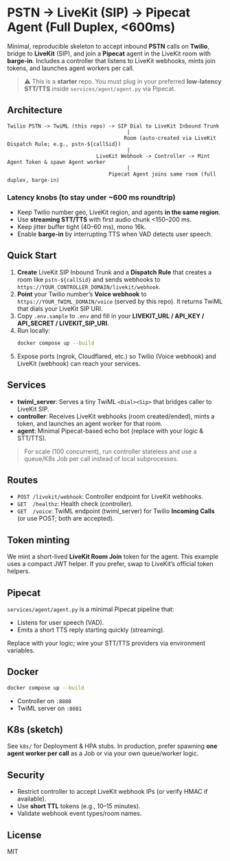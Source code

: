 # PSTN → LiveKit (SIP) → Pipecat Agent (Full Duplex, <600ms)

Minimal, reproducible skeleton to accept inbound **PSTN** calls on **Twilio**, bridge to **LiveKit** (SIP), and join a **Pipecat** agent in the LiveKit room with **barge-in**. Includes a controller that listens to LiveKit webhooks, mints join tokens, and launches agent workers per call.

> ⚠️ This is a **starter** repo. You must plug in your preferred **low-latency STT/TTS** inside `services/agent/agent.py` via Pipecat.


## Architecture

```
Twilio PSTN -> TwiML (this repo) -> SIP Dial to LiveKit Inbound Trunk
                                       |
                                      Room (auto-created via LiveKit Dispatch Rule; e.g., pstn-${callSid})
                                       |
                             LiveKit Webhook -> Controller -> Mint Agent Token & spawn Agent worker
                                       |
                                 Pipecat Agent joins same room (full duplex, barge-in)
```

### Latency knobs (to stay under ~600 ms roundtrip)
- Keep Twilio number geo, LiveKit region, and agents **in the same region**.
- Use **streaming STT/TTS** with first audio chunk <150–200 ms.
- Keep jitter buffer tight (40–60 ms), mono 16k.
- Enable **barge-in** by interrupting TTS when VAD detects user speech.


## Quick Start

1. **Create** LiveKit SIP Inbound Trunk and a **Dispatch Rule** that creates a room like `pstn-${callSid}` and sends webhooks to `https://YOUR_CONTROLLER_DOMAIN/livekit/webhook`.
2. **Point** your Twilio number’s **Voice webhook** to `https://YOUR_TWIML_DOMAIN/voice` (served by this repo). It returns TwiML that dials your LiveKit SIP URI.
3. Copy `.env.sample` to `.env` and fill in your **LIVEKIT_URL / API_KEY / API_SECRET / LIVEKIT_SIP_URI**.
4. Run locally:
   ```bash
   docker compose up --build
   ```
5. Expose ports (ngrok, Cloudflared, etc.) so Twilio (Voice webhook) and LiveKit (webhook) can reach your services.


## Services

- **twiml_server**: Serves a tiny TwiML `<Dial><Sip>` that bridges caller to LiveKit SIP.
- **controller**: Receives LiveKit webhooks (room created/ended), mints a token, and launches an agent worker for that room.
- **agent**: Minimal Pipecat-based echo bot (replace with your logic & STT/TTS).

> For scale (100 concurrent), run controller stateless and use a queue/K8s Job per call instead of local subprocesses.


## Routes

- `POST /livekit/webhook`: Controller endpoint for LiveKit webhooks.
- `GET  /healthz`: Health check (controller).
- `GET  /voice`: TwiML endpoint (twiml_server) for Twilio **Incoming Calls** (or use POST; both are accepted).


## Token minting

We mint a short-lived **LiveKit Room Join** token for the agent. This example uses a compact JWT helper. If you prefer, swap to LiveKit’s official token helpers.


## Pipecat

`services/agent/agent.py` is a minimal Pipecat pipeline that:
- Listens for user speech (VAD).
- Emits a short TTS reply starting quickly (streaming).

Replace with your logic; wire your STT/TTS providers via environment variables.


## Docker

```bash
docker compose up --build
```

- Controller on `:8080`
- TwiML server on `:8081`


## K8s (sketch)

See `k8s/` for Deployment & HPA stubs. In production, prefer spawning **one agent worker per call** as a Job or via your own queue/worker logic.


## Security

- Restrict controller to accept LiveKit webhook IPs (or verify HMAC if available).
- Use **short TTL** tokens (e.g., 10–15 minutes).
- Validate webhook event types/room names.


## License

MIT
